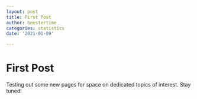 ```yaml
---
layout: post
title: First Post 
author: beestertime
categories: statistics
date: '2021-01-09'

---
```


# First Post 
Testing out some new pages for space on dedicated topics of interest. Stay tuned!
